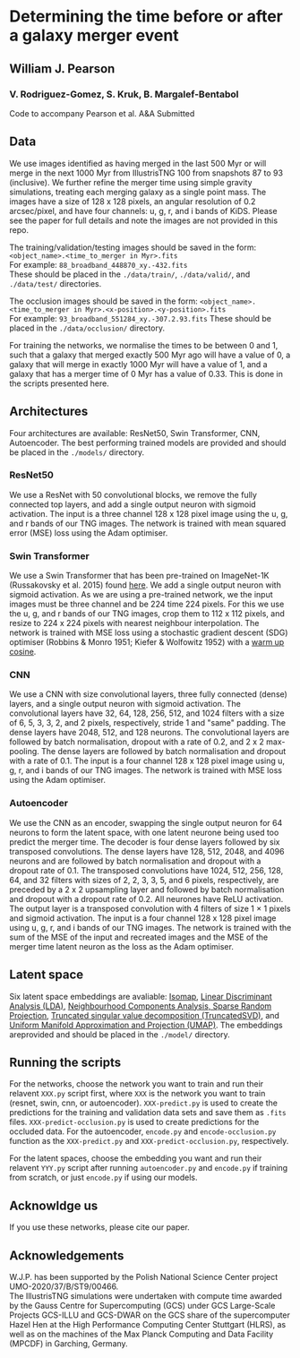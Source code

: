 # Determining the time before or after a galaxy merger event
## William J. Pearson
### V. Rodriguez-Gomez, S. Kruk, B. Margalef-Bentabol

Code to accompany Pearson et al. A&A Submitted


## Data

We use images identified as having merged in the last 500 Myr or will merge in the next 1000 Myr from IllustrisTNG 100 from snapshots 87 to 93 (inclusive). We further refine the merger time using simple gravity simulations, treating each merging galaxy as a single point mass. The images have a size of 128 x 128 pixels, an angular resolution of 0.2 arcsec/pixel, and have four channels: u, g, r, and i bands of KiDS. Please see the paper for full details and note the images are not provided in this repo.

The training/validation/testing images should be saved in the form: `<object_name>.<time_to_merger in Myr>.fits`    
For example: `88_broadband_448870_xy.-432.fits`    
These should be placed in the `./data/train/`, `./data/valid/`, and `./data/test/` directories.
  
The occlusion images should be saved in the form: `<object_name>.<time_to_merger in Myr>.<x-position>.<y-position>.fits`    
For example: `93_broadband_551284_xy.-307.2.93.fits`
These should be placed in the `./data/occlusion/` directory.

For training the networks, we normalise the times to be between 0 and 1, such that a galaxy that merged exactly 500 Myr ago will have a value of 0, a galaxy that will merge in exactly 1000 Myr will have a value of 1, and a galaxy that has a merger time of 0 Myr has a value of 0.33. This is done in the scripts presented here.


## Architectures

Four architectures are available: ResNet50, Swin Transformer, CNN, Autoencoder. The best performing trained models are provided and should be placed in the `./models/` directory.

### ResNet50

We use a ResNet with 50 convolutional blocks, we remove the fully connected top layers, and add a single output neuron with sigmoid activation. The input is a three channel 128 x 128 pixel image using the u, g, and r bands of our TNG images. The network is trained with mean squared error (MSE) loss using the Adam optimiser.

### Swin Transformer

We use a Swin Transformer  that has been pre-trained on ImageNet-1K (Russakovsky et al. 2015) found [here](https://github.com/sayakpaul/swin-transformers-tf). We add a single output neuron with sigmoid activation. As we are using a pre-trained network, we the input images must be three channel and be 224 time 224 pixels. For this we use the u, g, and r bands of our TNG images, crop them to 112 x 112 pixels, and resize to 224 x 224 pixels with nearest neighbour interpolation. The network is trained with MSE loss using a stochastic gradient descent (SDG) optimiser (Robbins & Monro 1951; Kiefer & Wolfowitz 1952) with a [warm up cosine](https://www.kaggle.com/ashusma/training-rfcx-tensorflow-tpu-effnet-b2).

### CNN

We use a CNN with size convolutional layers, three fully connected (dense) layers, and a single output neuron with sigmoid activation. The convolutional layers have 32, 64, 128, 256, 512, and 1024 filters with a size of 6, 5, 3, 3, 2, and 2 pixels, respectively, stride 1 and "same" padding. The dense layers have 2048, 512, and 128 neurons. The convolutional layers are followed by batch normalisation, dropout with a rate of 0.2, and 2 x 2 max-pooling. The dense layers are followed by batch normalisation and dropout with a rate of 0.1. The input is a four channel 128 x 128 pixel image using u, g, r, and i bands of our TNG images. The network is trained with MSE loss using the Adam optimiser.

### Autoencoder

We use the CNN as an encoder, swapping the single output neuron for 64 neurons to form the latent space, with one latent neurone being used too predict the merger time. The decoder is four dense layers followed by six transposed convolutions. The dense layers have 128, 512, 2048, and 4096 neurons and are followed by batch normalisation and dropout with a dropout rate of 0.1. The transposed convolutions have 1024, 512, 256, 128, 64, and 32 filters with sizes of 2, 2, 3, 3, 5, and 6 pixels, respectively, are preceded by a 2 x 2 upsampling layer and followed by batch normalisation and dropout with a dropout rate of 0.2. All neurones have ReLU activation. The output layer is a transposed convolution with 4 filters of size 1 × 1 pixels and sigmoid activation. The input is a four channel 128 x 128 pixel image using u, g, r, and i bands of our TNG images. The network is trained with the sum of the MSE of the input and recreated images and the MSE of the merger time latent neuron as the loss as the Adam optimiser.

## Latent space

Six latent space embeddings are avaliable: [Isomap](https://scikit-learn.org/stable/modules/generated/sklearn.manifold.Isomap.html), 
[Linear Discriminant Analysis (LDA)](https://scikit-learn.org/stable/modules/generated/sklearn.discriminant_analysis.LinearDiscriminantAnalysis.html), 
[Neighbourhood Components Analysis, Sparse Random Projection](https://scikit-learn.org/stable/modules/generated/sklearn.neighbors.NeighborhoodComponentsAnalysis.html), 
[Truncated singular value decomposition (TruncatedSVD)](https://scikit-learn.org/stable/modules/generated/sklearn.decomposition.TruncatedSVD.html), 
and [Uniform Manifold Approximation and Projection (UMAP)](https://umap-learn.readthedocs.io/en/latest/index.html). The embeddings areprovided and should be placed in the `./model/` directory.

## Running the scripts

For the networks, choose the network you want to train and run their relavent `XXX.py` script first, where `XXX` is the network you want to train (resnet, swin, cnn, or autoencoder). `XXX-predict.py` is used to create the predictions for the training and validation data sets and save them as `.fits` files. `XXX-predict-occlusion.py` is used to create predictions for the occluded data. For the autoencoder, `encode.py` and `encode-occlusion.py` function as the `XXX-predict.py` and `XXX-predict-occlusion.py`, respectively.

For the latent spaces, choose the embedding you want and run their relavent `YYY.py` script after running `autoencoder.py` and `encode.py` if training from scratch, or just `encode.py` if using our models.

## Acknowldge us

If you use these networks, please cite our paper.

## Acknowledgements

W.J.P. has been supported by the Polish National Science Center project UMO-2020/37/B/ST9/00466.    
The IllustrisTNG simulations were undertaken with compute time awarded by the Gauss Centre for Supercomputing (GCS) under GCS Large-Scale Projects GCS-ILLU and GCS-DWAR on the GCS share of the supercomputer Hazel Hen at the High Performance Computing Center Stuttgart (HLRS), as well as on the machines of the Max Planck Computing and Data Facility (MPCDF) in Garching, Germany.
